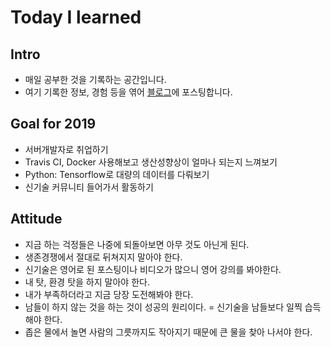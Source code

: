 # Today I learned

## Intro

- 매일 공부한 것을 기록하는 공간입니다.
- 여기 기록한 정보, 경험 등을 엮어 [블로그](https://yangeok.github.io)에 포스팅합니다.

## Goal for 2019

- 서버개발자로 취업하기
- Travis CI, Docker 사용해보고 생산성향상이 얼마나 되는지 느껴보기
- Python: Tensorflow로 대량의 데이터를 다뤄보기
- 신기술 커뮤니티 들어가서 활동하기

## Attitude

- 지금 하는 걱정들은 나중에 되돌아보면 아무 것도 아닌게 된다.
- 생존경쟁에서 절대로 뒤쳐지지 말아야 한다.
- 신기술은 영어로 된 포스팅이나 비디오가 많으니 영어 강의를 봐야한다.
- 내 탓, 환경 탓을 하지 말아야 한다.
- 내가 부족하더라고 지금 당장 도전해봐야 한다.
- 남들이 하지 않는 것을 하는 것이 성공의 원리이다. = 신기술을 남들보다 일찍 습득해야 한다.
- 좁은 물에서 놀면 사람의 그릇까지도 작아지기 때문에 큰 물을 찾아 나서야 한다.
